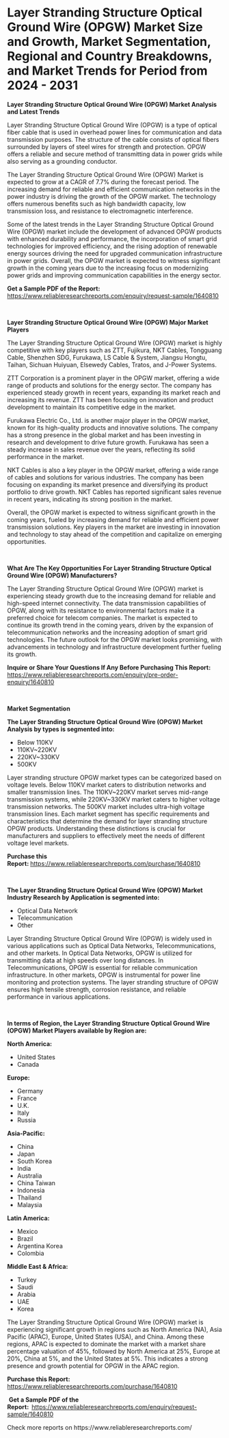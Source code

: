 <p><h1>Layer Stranding Structure Optical Ground Wire (OPGW) Market Size and Growth, Market Segmentation, Regional and Country Breakdowns, and Market Trends for Period from 2024 -  2031</h1></p><p><strong>Layer Stranding Structure Optical Ground Wire (OPGW) Market Analysis and Latest Trends</strong></p>
<p><p>Layer Stranding Structure Optical Ground Wire (OPGW) is a type of optical fiber cable that is used in overhead power lines for communication and data transmission purposes. The structure of the cable consists of optical fibers surrounded by layers of steel wires for strength and protection. OPGW offers a reliable and secure method of transmitting data in power grids while also serving as a grounding conductor.</p><p>The Layer Stranding Structure Optical Ground Wire (OPGW) Market is expected to grow at a CAGR of 7.7% during the forecast period. The increasing demand for reliable and efficient communication networks in the power industry is driving the growth of the OPGW market. The technology offers numerous benefits such as high bandwidth capacity, low transmission loss, and resistance to electromagnetic interference.</p><p>Some of the latest trends in the Layer Stranding Structure Optical Ground Wire (OPGW) market include the development of advanced OPGW products with enhanced durability and performance, the incorporation of smart grid technologies for improved efficiency, and the rising adoption of renewable energy sources driving the need for upgraded communication infrastructure in power grids. Overall, the OPGW market is expected to witness significant growth in the coming years due to the increasing focus on modernizing power grids and improving communication capabilities in the energy sector.</p></p>
<p><strong>Get a Sample PDF of the Report:&nbsp;</strong> <a href="https://www.reliableresearchreports.com/enquiry/request-sample/1640810">https://www.reliableresearchreports.com/enquiry/request-sample/1640810</a></p>
<p>&nbsp;</p>
<p><strong>Layer Stranding Structure Optical Ground Wire (OPGW) Major Market Players</strong></p>
<p><p>The Layer Stranding Structure Optical Ground Wire (OPGW) market is highly competitive with key players such as ZTT, Fujikura, NKT Cables, Tongguang Cable, Shenzhen SDG, Furukawa, LS Cable & System, Jiangsu Hongtu, Taihan, Sichuan Huiyuan, Elsewedy Cables, Tratos, and J-Power Systems.</p><p>ZTT Corporation is a prominent player in the OPGW market, offering a wide range of products and solutions for the energy sector. The company has experienced steady growth in recent years, expanding its market reach and increasing its revenue. ZTT has been focusing on innovation and product development to maintain its competitive edge in the market.</p><p>Furukawa Electric Co., Ltd. is another major player in the OPGW market, known for its high-quality products and innovative solutions. The company has a strong presence in the global market and has been investing in research and development to drive future growth. Furukawa has seen a steady increase in sales revenue over the years, reflecting its solid performance in the market.</p><p>NKT Cables is also a key player in the OPGW market, offering a wide range of cables and solutions for various industries. The company has been focusing on expanding its market presence and diversifying its product portfolio to drive growth. NKT Cables has reported significant sales revenue in recent years, indicating its strong position in the market.</p><p>Overall, the OPGW market is expected to witness significant growth in the coming years, fueled by increasing demand for reliable and efficient power transmission solutions. Key players in the market are investing in innovation and technology to stay ahead of the competition and capitalize on emerging opportunities.</p></p>
<p>&nbsp;</p>
<p><strong>What Are The Key Opportunities For Layer Stranding Structure Optical Ground Wire (OPGW) Manufacturers?</strong></p>
<p><p>The Layer Stranding Structure Optical Ground Wire (OPGW) market is experiencing steady growth due to the increasing demand for reliable and high-speed internet connectivity. The data transmission capabilities of OPGW, along with its resistance to environmental factors make it a preferred choice for telecom companies. The market is expected to continue its growth trend in the coming years, driven by the expansion of telecommunication networks and the increasing adoption of smart grid technologies. The future outlook for the OPGW market looks promising, with advancements in technology and infrastructure development further fueling its growth.</p></p>
<p><strong>Inquire or Share Your Questions If Any Before Purchasing This Report:</strong> <a href="https://www.reliableresearchreports.com/enquiry/pre-order-enquiry/1640810">https://www.reliableresearchreports.com/enquiry/pre-order-enquiry/1640810</a></p>
<p>&nbsp;</p>
<p><strong>Market Segmentation</strong></p>
<p><strong>The Layer Stranding Structure Optical Ground Wire (OPGW) Market Analysis by types is segmented into:</strong></p>
<p><ul><li>Below 110KV</li><li>110KV~220KV</li><li>220KV~330KV</li><li>500KV</li></ul></p>
<p><p>Layer stranding structure OPGW market types can be categorized based on voltage levels. Below 110KV market caters to distribution networks and smaller transmission lines. The 110KV~220KV market serves mid-range transmission systems, while 220KV~330KV market caters to higher voltage transmission networks. The 500KV market includes ultra-high voltage transmission lines. Each market segment has specific requirements and characteristics that determine the demand for layer stranding structure OPGW products. Understanding these distinctions is crucial for manufacturers and suppliers to effectively meet the needs of different voltage level markets.</p></p>
<p><strong>Purchase this Report:&nbsp;</strong><a href="https://www.reliableresearchreports.com/purchase/1640810">https://www.reliableresearchreports.com/purchase/1640810</a></p>
<p>&nbsp;</p>
<p><strong>The Layer Stranding Structure Optical Ground Wire (OPGW) Market Industry Research by Application is segmented into:</strong></p>
<p><ul><li>Optical Data Network</li><li>Telecommunication</li><li>Other</li></ul></p>
<p><p>Layer Stranding Structure Optical Ground Wire (OPGW) is widely used in various applications such as Optical Data Networks, Telecommunications, and other markets. In Optical Data Networks, OPGW is utilized for transmitting data at high speeds over long distances. In Telecommunications, OPGW is essential for reliable communication infrastructure. In other markets, OPGW is instrumental for power line monitoring and protection systems. The layer stranding structure of OPGW ensures high tensile strength, corrosion resistance, and reliable performance in various applications.</p></p>
<p>&nbsp;</p>
<p><strong>In terms of Region, the Layer Stranding Structure Optical Ground Wire (OPGW) Market Players available by Region are:</strong></p>
<p>
    <p> <strong> North America: </strong>
        <ul>
            <li>United States</li>
            <li>Canada</li>
        </ul>
        </p> 
    <p> <strong> Europe: </strong>
        <ul>
            <li>Germany</li>
            <li>France</li>
            <li>U.K.</li>
            <li>Italy</li>
            <li>Russia</li>
        </ul>
        </p> 
    <p> <strong> Asia-Pacific: </strong>
        <ul>
            <li>China</li>
            <li>Japan</li>
            <li>South Korea</li>
            <li>India</li>
            <li>Australia</li>
            <li>China Taiwan</li>
            <li>Indonesia</li>
            <li>Thailand</li>
            <li>Malaysia</li>
        </ul>
        </p> 
    <p> <strong> Latin America: </strong>
        <ul>
            <li>Mexico</li>
            <li>Brazil</li>
            <li>Argentina Korea</li>
            <li>Colombia</li>
        </ul>
        </p> 
    <p> <strong> Middle East & Africa: </strong>
        <ul>
            <li>Turkey</li>
            <li>Saudi</li>
            <li>Arabia</li>
            <li>UAE</li>
            <li>Korea</li>
        </ul>
    </p>
    </p>
<p><p>The Layer Stranding Structure Optical Ground Wire (OPGW) market is experiencing significant growth in regions such as North America (NA), Asia Pacific (APAC), Europe, United States (USA), and China. Among these regions, APAC is expected to dominate the market with a market share percentage valuation of 45%, followed by North America at 25%, Europe at 20%, China at 5%, and the United States at 5%. This indicates a strong presence and growth potential for OPGW in the APAC region.</p></p>
<p><strong>Purchase this Report: </strong><a href="https://www.reliableresearchreports.com/purchase/1640810">https://www.reliableresearchreports.com/purchase/1640810</a></p>
<p>&nbsp;<strong>Get a Sample PDF of the Report:&nbsp;&nbsp;</strong><a href="https://www.reliableresearchreports.com/enquiry/request-sample/1640810">https://www.reliableresearchreports.com/enquiry/request-sample/1640810</a></p>
<p><strong></strong></p>
<p>Check more reports on https://www.reliableresearchreports.com/</p>